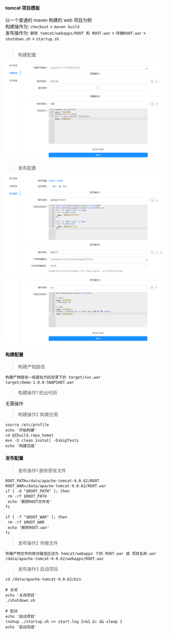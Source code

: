 #### tomcat 项目模板

以一个普通的 maven 构建的 web 项目为例  
构建操作为: `checkout` > `maven build`  
发布操作为: `删除 tomcat/webapps/ROOT 和 ROOT.war` > `传输ROOT.war` > `shutdown.sh` > `startup.sh`  
<br/>

> 构建配置

![构建配置](../assert/img/template_tomcat_build.png "构建配置")

> 发布配置

![发布配置1](../assert/img/template_tomcat_release_1.png "发布配置1")
![发布配置2](../assert/img/template_tomcat_release_2.png "发布配置2")

#### 构建配置

> 构建产物路径

```
构建产物路径一般是在代码目录下的 target/xxx.war
target/demo-1.0.0-SNAPSHOT.war
```  

> 构建操作1 检出代码

无需操作

> 构建操作2 构建应用

```
source /etc/profile
echo '开始构建'
cd @{build.repo_home}
mvn -U clean install -DskipTests
echo '构建完成'
```

#### 发布配置

> 发布操作1 删除原有文件

```
ROOT_PATH=/data/apache-tomcat-9.0.62/ROOT
ROOT_WAR=/data/apache-tomcat-9.0.62/ROOT.war
if [ -d "$ROOT_PATH" ]; then
 rm -rf $ROOT_PATH
 echo '删除ROOT文件夹'
fi

if [ -f "$ROOT_WAR" ]; then
 rm -rf $ROOT_WAR
 echo '删除ROOT.war'
fi
```

> 发布操作2 传输文件

```
传输产物文件的绝对路径应该为 tomcat/webapps 下的 ROOT.war 或 项目名称.war
/data/apache-tomcat-9.0.62/webapps/ROOT.war
```

> 发布操作3 启动项目

```
cd /data/apache-tomcat-9.0.62/bin

# 关闭
echo '关闭项目'
./shutdown.sh

# 启动
echo '启动项目'
(nohup ./startup.sh >> start.log 2>&1 &) && sleep 1
echo '启动完成'
```

